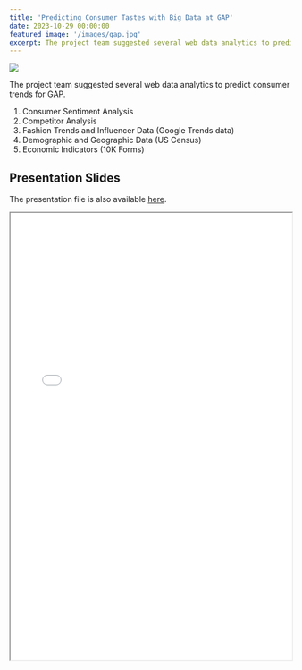 ```yaml
---
title: 'Predicting Consumer Tastes with Big Data at GAP'
date: 2023-10-29 00:00:00
featured_image: '/images/gap.jpg'
excerpt: The project team suggested several web data analytics to predict consumer trends for GAP.
---
```


![](/images/gap.jpg)

The project team suggested several web data analytics to predict consumer trends for GAP.

1. Consumer Sentiment Analysis
2. Competitor Analysis
3. Fashion Trends and Influencer Data (Google Trends data)
4. Demographic and Geographic Data (US Census)
5. Economic Indicators (10K Forms)

## Presentation Slides

The presentation file is also available [here](https://drive.google.com/file/d/1mviKCSNUXF3nPggc-dRTtHkzDOk2E-lv/view?usp=drive_link).

<iframe width="100%" height="800" src="/pdf/Gap.pdf">
